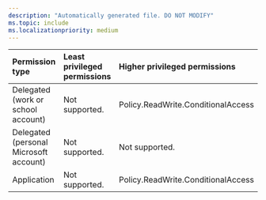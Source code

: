 ```yaml
---
description: "Automatically generated file. DO NOT MODIFY"
ms.topic: include
ms.localizationpriority: medium
---
```


|Permission type|Least privileged permissions|Higher privileged permissions|
|:---|:---|:---|
|Delegated (work or school account)|Not supported.|Policy.ReadWrite.ConditionalAccess|
|Delegated (personal Microsoft account)|Not supported.|Not supported.|
|Application|Not supported.|Policy.ReadWrite.ConditionalAccess|

